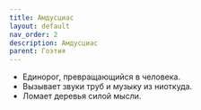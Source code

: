 ```yaml
---
title: Амдусциас
layout: default
nav_order: 2
description: Амдусциас
parent: Гоэтия
---
```


- Единорог, превращающийся в человека.
- Вызывает звуки труб и музыку из ниоткуда.
- Ломает деревья силой мысли.
